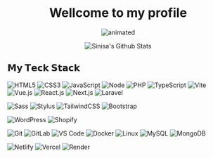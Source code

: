 <h1 align="center">
  <strong>Wellcome to my profile</strong> 
</h1>
<p align="center">
  <img src="https://media2.giphy.com/media/v1.Y2lkPTc5MGI3NjExajVtdHQ2ZmR3eWdzOXFieG00Zmk2NDE2Z21heXprdmh5NmdsZWp3aCZlcD12MV9pbnRlcm5hbF9naWZfYnlfaWQmY3Q9Zw/XD9o33QG9BoMis7iM4/giphy.gif" alt="animated" />
</p>

<div align="center">

<img align="center" src="https://github-readme-stats.vercel.app/api?username=sinisam92&include_all_commits=true&count_private=true&show_icons=true&line_height=20&title_color=7A7ADB&icon_color=2234AE&text_color=D3D3D3&bg_color=0,000000,130F40" alt="Sinisa's Github Stats" />
</div>

## 𝗠𝘆 𝗧𝗲𝗰𝗸 𝗦𝘁𝗮𝗰𝗸

![HTML5](https://img.shields.io/badge/-HTML5-%23E44D27?style=flat-square&logo=html5&logoColor=ffffff)
![CSS3](https://img.shields.io/badge/-CSS3-%231572B6?style=flat-square&logo=css3)
![JavaScript](https://img.shields.io/badge/-JavaScript-%23F7DF1C?style=flat-square&logo=javascript&logoColor=000000&labelColor=%23F7DF1C&color=%23FFCE5A)
![Node](https://img.shields.io/badge/-Node-%231572B6?style=flat-square&logo=nodedotjs)
![PHP](https://img.shields.io/badge/-PHP-%23F7DF1C?style=flat-square&logo=php&logoColor=000000&labelColor=%23F7DF1C&color=%23FFCE5A)
![TypeScript](https://img.shields.io/badge/-TypeScript-007ACC?style=flat-square&logo=typescript&logoColor=white)
![Vite](https://img.shields.io/badge/-Vite-%23646CFF?style=flat-square&logo=vite&logoColor=ffffff)
![Vue.js](https://img.shields.io/badge/-Vue.js-%232c3e50?style=flat-square&logo=vuedotjs)
![React.js](https://img.shields.io/badge/-React.js-%23282C34?style=flat-square&logo=react)
![Next.js](https://img.shields.io/badge/-Next.js-%23000000?style=flat-square&logo=nextdotjs)
![Laravel](https://img.shields.io/badge/-Laravel-%23E44D27?style=flat-square&logo=laravel&logoColor=ffffff)


![Sass](https://img.shields.io/badge/-Sass-%23CC6699?style=flat-square&logo=sass&logoColor=ffffff)
![Stylus](https://img.shields.io/badge/-Stylus-%23333333?style=flat-square&logo=stylus)
![TailwindCSS](https://img.shields.io/badge/-TailwindCSS-%231a202c?style=flat-square&logo=tailwind-css)
![Bootstrap](https://img.shields.io/badge/-Bootstrap-%23000000?style=flat-square&logo=bootstrap)


![WordPress](https://img.shields.io/badge/-WordPress-%2300C7B7?style=flat-square&logo=wordpress&logoColor=0000FF)
![Shopify](https://img.shields.io/badge/-Shopify-%2300C7B7?style=flat-square&logo=shopify&color=006400)




![Git](https://img.shields.io/badge/-Git-%23F05032?style=flat-square&logo=git&logoColor=%23ffffff)
![GitLab](https://img.shields.io/badge/-GitLab-FCA121?style=flat-square&logo=gitlab)
![VS Code](https://img.shields.io/badge/-VSCode-%23007ACC?style=flat-square&logo=visual-studio-code)
![Docker](https://img.shields.io/badge/-docker-%23007ACC?style=flat-square&logo=docker&labelColor=000000)
![Linux](https://img.shields.io/badge/-Linux-%23F7B93E?style=flat-square&logo=linux&logoColor=0000FF)
![MySQL](https://img.shields.io/badge/-MySQL-007ACC?style=flat-square&logo=mysql&logoColor=white)
![MongoDB](https://img.shields.io/badge/-MongoDB-%2300C7B7?style=flat-square&logo=mongodb&logoColor=ffffff)




![Netlify](https://img.shields.io/badge/-Netlify-%2300C7B7?style=flat-square&logo=netlify&logoColor=ffffff)
![Vercel](https://img.shields.io/badge/-Vercel-%23ffffff?style=flat-square&logo=vercel&logoColor=000000)
![Render](https://img.shields.io/badge/-Render-%2346E3B7?style=flat-square&logo=render&logoColor=ffffff)

